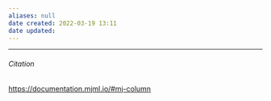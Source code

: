 ```yaml
---
aliases: null
date created: 2022-03-19 13:11
date updated:
---
```


---

###### Citation

https://documentation.mjml.io/#mj-column